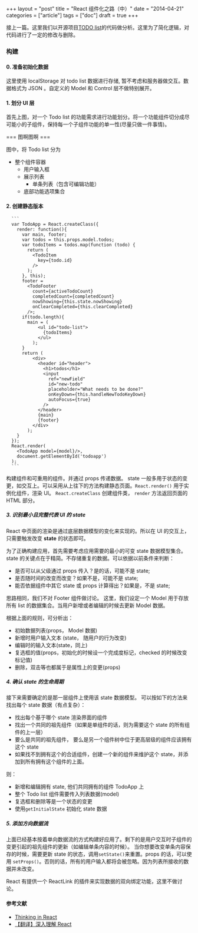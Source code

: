 +++
layout = "post"
title = "React 组件化之路（中）"
date = "2014-04-21"
categories = ["article"]
tags = ["doc"]
draft = true
+++

接上一篇。这里我们以开源项目[TODO list](https://github.com/tastejs/todomvc)的代码做分析。这里为了简化逻辑，对代码进行了一定的修改与删除。

### 构建

#### 0. 准备初始化数据
这里使用 localStorage 对 todo list 数据进行存储, 暂不考虑和服务器做交互。数据格式为 JSON 。自定义的 Model 和 Control 层不做特别展开。

#### 1. 划分 UI 层
首先上图，对一个 Todo list 的功能需求进行功能划分。将一个功能组件切分成尽可能小的子组件，保持每一个子组件功能的单一性(尽量只做一件事情)。

=== 图啊图啊 ===

图中，将 Todo list 分为

* 整个组件容器
  - 用户输入框
  - 展示列表
    + 单条列表（包含可编辑功能）
  - 底部功能选项集合

#### 2. 创建静态版本
      ```
      var TodoApp = React.createClass({
        render: function(){
          var main, footer;
          var todos = this.props.model.todos;
          var todoItems = todos.map(function (todo) {
            return (
              <TodoItem
                key={todo.id}
              />
            );
          }, this);
          footer =
            <TodoFooter
              count={activeTodoCount}
              completedCount={completedCount}
              nowShowing={this.state.nowShowing}
              onClearCompleted={this.clearCompleted}
            />;
          if(todo.length){
            main = (
                <ul id="todo-list">
                  {todoItems}
                </ul>
              );
          }
          return (
              <div>
                <header id="header">
                  <h1>todos</h1>
                  <input
                    ref="newField"
                    id="new-todo"
                    placeholder="What needs to be done?"
                    onKeyDown={this.handleNewTodoKeyDown}
                    autoFocus={true}
                  />
                </header>
                {main}
                {footer}
              </div>
            );
        }
      });
      React.render(
        <TodoApp model={model}/>,
        document.getElementById('todoapp')
      );
      ```

构建组件和可重用的组件。并通过 props 传递数据。 state 一般多用于状态的变更，如交互上。可以采用从上往下的方法构建静态页面。`React.render()` 用于实例化组件，渲染 UI。 `React.createClass` 创建组件类， `render` 方法返回页面的 HTML 部分。

##### 3. 识别最小且完整代表 UI 的 state
React 中页面的渲染是通过底层数据模型的变化来实现的。所以在 UI 的交互上，只需要触发改变 **state** 的状态即可。

为了正确构建应用，首先需要考虑应用需要的最小的可变 state 数据模型集合。state 的关键点在于精简。不存储重复的数据。可以依据以前条件来判断：
* 是否可以从父级通过 props 传入？是的话，可能不是 state;
* 是否随时间的改变而改变？如果不是，可能不是 state;
* 能否依据组件中其它 state 或 props 计算得出？如果是，不是 state;

思路相同，我们不对 Footer 组件做讨论。
这里，我们设定一个 Model 用于存放所有 list 的数据集合。当用户新增或者编辑的时候去更新 Model 数据。

根据上面的规则，可分析出：
* 初始数据列表(props， Model 数据)
* 新增时用户输入文本 (state， 随用户的行为改变)
* 编辑时的输入文本(state，同上)
* 复选框的值(props，初始化的时候设一个完成度标记，checked 的时候改变标记值)
* 删除，双击等也都属于是属性上的变更(props)

##### 4. 确认 state 的生命周期
接下来需要确定的是那一层组件上使用该 state 数据模型。
可以按如下的方法来找出每个 state 数据（有点复杂）：
* 找出每个基于哪个 state 渲染界面的组件
* 找出一个共同的祖先组件（如果是单组件的话，则为需要这个 state 的所有组件的上一层）
* 要么是共同的祖先组件， 要么是另一个组件树中位于更高层级的组件应该拥有这个 state
* 如果找不到拥有这个的合适组件，创建一个新的组件来维护这个 state，并添加到所有拥有这个组件的上面。

则：
* 新增和编辑拥有 state, 他们共同拥有的组件 TodoApp 上
* 整个 Todo list 组件需要传入列表数据(model)
* 复选框和删除等是一个状态的变更
* 使用`getInitialState` 初始化 state 数据

##### 5. 添加方向数据流
上面已经基本按着单向数据流的方式构建好应用了。剩下的是用户交互时子组件的变更引起的祖先组件的更新（如编辑单条内容的时候）。
当你想要改变单条内容保存的时候，需要更新 state 的状态，调用`setState()`来重置。props 的话，可以使用 `setProps()`。否则的话，所有的用户输入都将会被忽略。因为列表所接收的数据并未改变。

React 有提供一个 ReactLink 的插件来实现数据的双向绑定功能，这里不做讨论。


#### 参考文献
* [Thinking in React](https://facebook.github.io/react/docs/thinking-in-react.html)
* [【翻译】深入理解 React](http://www.html-js.com/article/2782)








